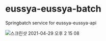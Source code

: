 # eussya-eussya-batch

Springbatch service for eussya-eussya-api

![스크린샷 2021-04-29 오후 2 15 08](https://user-images.githubusercontent.com/40922963/116505375-b1e59880-a8f5-11eb-9e69-ebd14201b4ed.png)
